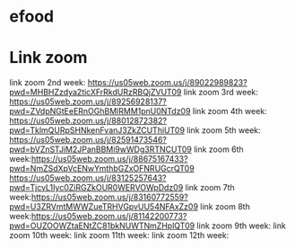# efood

# Link zoom

link zoom 2nd week: https://us05web.zoom.us/j/89022989823?pwd=MHBHZzdya2ticXFrRkdURzRBQjZVUT09
link zoom 3rd week: https://us05web.zoom.us/j/89256928137?pwd=ZVdpNGtEeERnOGhBMlRMM1pnU0NTdz09
link zoom 4th week: https://us05web.zoom.us/j/88012872382?pwd=TklmQURpSHNkenFvanJ3ZkZCUThiUT09
link zoom 5th week: https://us05web.zoom.us/j/82591473546?pwd=bVZnSTJiM2JPanBBMi9wWDg3RTNCUT09
link zoom 6th week:https://us05web.zoom.us/j/88675167433?pwd=NmZSdXpVcENwYmthbGZxOFNRUGcrQT09
https://us05web.zoom.us/j/83125257643?pwd=TjcvL1Iyc0ZiRGZkOUR0WERVOWpDdz09
link zoom 7th week:https://us05web.zoom.us/j/83160772559?pwd=U3ZRVmtMWWZueTRHVGpvUU54NFAxZz09
link zoom 8th week:https://us05web.zoom.us/j/81142200773?pwd=OUZOOWZtaENtZC81bkNUWTNmZHplQT09
link zoom 9th week:
link zoom 10th week:
link zoom 11th week:
link zoom 12th week:
